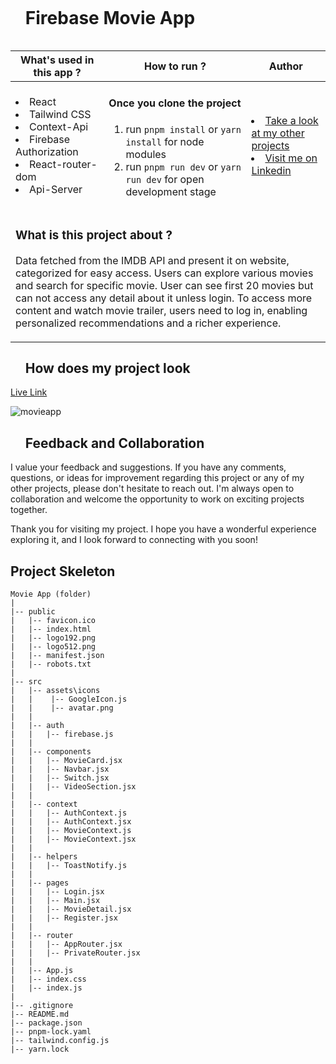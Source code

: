 <div id="user-content-toc">
  <ul align="left">
    <summary><h1 style="display: inline-block">Firebase Movie App</h1></summary>
  </ul>
</div>

<table>
   <thead>
        <tr>
            <th>What's used in this app ?</th>
            <th>How to run ?</th>
            <th>Author</th>
        </tr>
    </thead>
  <tbody>
  <tr>
    <td> 
      <li> React  
      <li> Tailwind CSS 
      <li> Context-Api 
      <li> Firebase Authorization 
      <li> React-router-dom  
      <li> Api-Server  
    </td>
    <td>  <h4>Once you clone the project</h4>  
      
 1) run  `pnpm install`  or `yarn install` for node modules
 2) run `pnpm run dev` or `yarn run dev` for open development stage
    
   </td>
    <td> <li> <a href="https://github.com/kamilarici" target="_blank">Take a look at my other projects</a> <li> <a href="https://www.linkedin.com/in/kamil-arici/" target="_blank">Visit me on Linkedin</a> 
  </tr>
  <tr>
    <td colspan="3"><h3>What is this project about ?</h3> 
<p>
Data fetched from the IMDB API and present it on website, categorized for easy access. Users can explore various movies and search for specific movie. User can see first 20 movies but can not access any detail about it unless login. To access more content and watch movie trailer, users need to log in, enabling personalized recommendations and a richer experience. 
</p>
    </td>
  </tr>
      </tbody>
</table>




<div id="user-content-toc">
  <ul align="left">
    <summary><h2>How does my project look</h2></summary>
  </ul>
</div>

[Live Link](https://movie-app-psi-ochre.vercel.app/)

![movieapp](https://user-images.githubusercontent.com/129012602/261245426-5b864372-de36-406b-b95a-6ecd89420b8e.gif)


<div id="user-content-toc">
  <ul align="left">
    <summary><h2>Feedback and Collaboration</h2></summary>
  </ul>
</div>
I value your feedback and suggestions. If you have any comments, questions, or ideas for improvement regarding this project or any of my other projects, please don't hesitate to reach out. I'm always open to collaboration and welcome the opportunity to work on exciting projects together.

Thank you for visiting my project. I hope you have a wonderful experience exploring it, and I look forward to connecting with you soon!




## Project Skeleton

```
Movie App (folder)
|
|-- public
|   |-- favicon.ico
|   |-- index.html
|   |-- logo192.png
|   |-- logo512.png
|   |-- manifest.json
|   |-- robots.txt
|
|-- src
|   |-- assets\icons
|   |    |-- GoogleIcon.js
|   |    |-- avatar.png
|   |
|   |-- auth
|   |   |-- firebase.js
|   |
|   |-- components
|   |   |-- MovieCard.jsx
|   |   |-- Navbar.jsx
|   |   |-- Switch.jsx
|   |   |-- VideoSection.jsx
|   |
|   |-- context
|   |   |-- AuthContext.js
|   |   |-- AuthContext.jsx
|   |   |-- MovieContext.js
|   |   |-- MovieContext.jsx
|   |
|   |-- helpers
|   |   |-- ToastNotify.js
|   |
|   |-- pages
|   |   |-- Login.jsx
|   |   |-- Main.jsx
|   |   |-- MovieDetail.jsx
|   |   |-- Register.jsx
|   |
|   |-- router
|   |   |-- AppRouter.jsx
|   |   |-- PrivateRouter.jsx
|   |
|   |-- App.js
|   |-- index.css
|   |-- index.js
|
|-- .gitignore
|-- README.md
|-- package.json
|-- pnpm-lock.yaml
|-- tailwind.config.js
|-- yarn.lock

```
